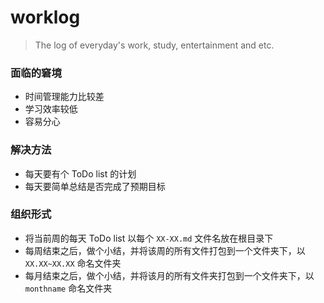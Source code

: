 worklog
=======

> The log of everyday's work, study, entertainment and etc.

### 面临的窘境

* 时间管理能力比较差
* 学习效率较低
* 容易分心


### 解决方法

* 每天要有个 ToDo list 的计划
* 每天要简单总结是否完成了预期目标

### 组织形式

* 将当前周的每天 ToDo list 以每个 `XX-XX.md` 文件名放在根目录下
* 每周结束之后，做个小结，并将该周的所有文件打包到一个文件夹下，以 `XX.XX~XX.XX` 命名文件夹
* 每月结束之后，做个小结，并将该月的所有文件夹打包到一个文件夹下，以 `monthname` 命名文件夹

